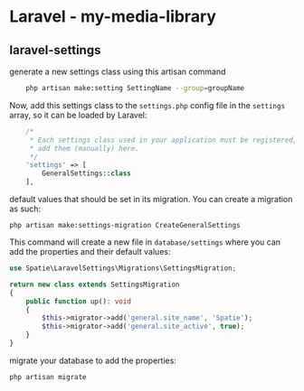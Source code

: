 # Laravel - my-media-library
## laravel-settings

generate a new settings class using this artisan command

```bash
    php artisan make:setting SettingName --group=groupName 
```
Now, add this settings class to the `settings.php` config file in the `settings` array, so it can be loaded by Laravel:

```php
    /*
     * Each settings class used in your application must be registered, you can
     * add them (manually) here.
     */
    'settings' => [
        GeneralSettings::class
    ],
```

default values that should be set in its migration. You can create a migration as such:
```
php artisan make:settings-migration CreateGeneralSettings
```
This command will create a new file in `database/settings` where you can add the properties and their default values:

```php
use Spatie\LaravelSettings\Migrations\SettingsMigration;

return new class extends SettingsMigration
{
    public function up(): void
    {
        $this->migrator->add('general.site_name', 'Spatie');
        $this->migrator->add('general.site_active', true);
    }
}
```

migrate your database to add the properties:

```bash
php artisan migrate
```
